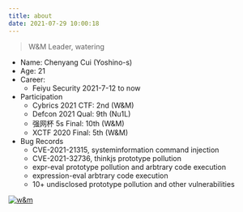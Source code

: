 ```yaml
---
title: about
date: 2021-07-29 10:00:18
---
```


> W&M Leader, watering

- Name: Chenyang Cui (Yoshino-s)
- Age: 21
- Career:
  - Feiyu Security 2021-7-12 to now
- Participation
  - Cybrics 2021 CTF: 2nd (W&M)
  - Defcon 2021 Qual: 9th (Nu1L)
  - 强网杯 5s Final: 10th (W&M)
  - XCTF 2020 Final: 5th (W&M)
- Bug Records
  - CVE-2021-21315, systeminformation command injection
  - CVE-2021-32736, thinkjs prototype pollution
  - expr-eval prototype pollution and arbtrary code execution
  - expression-eval arbtrary code execution
  - 10+ undisclosed prototype pollution and other vulnerabilities

[![w&m](https://wm-team.cn/member_icon/logo.png)](https://wm-team.cn/)

